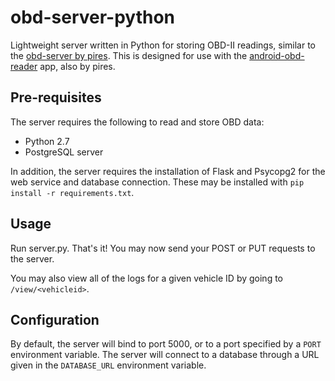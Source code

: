 # obd-server-python
Lightweight server written in Python for storing OBD-II readings, similar to the [obd-server by pires](https://github.com/pires/obd-server).  This is designed for use with the [android-obd-reader](https://github.com/pires/android-obd-reader) app, also by pires.

## Pre-requisites
The server requires the following to read and store OBD data:
* Python 2.7
* PostgreSQL server

In addition, the server requires the installation of Flask and Psycopg2 for the web service and database connection.  These may be installed with `pip install -r requirements.txt`.

## Usage
Run server.py.  That's it!  You may now send your POST or PUT requests to the server.

You may also view all of the logs for a given vehicle ID by going to `/view/<vehicleid>`.

## Configuration
By default, the server will bind to port 5000, or to a port specified by a `PORT` environment variable.
The server will connect to a database through a URL given in the `DATABASE_URL` environment variable.
